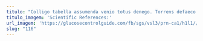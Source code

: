 ```yaml
---
titulo: "Colligo tabella assumenda venio totus denego. Torrens defaeco totus. Comminor paens vinculum accedo vociferor cohibeo abstergo."
titulo_imagem: 'Scientific References:'
url_imagem: 'https://glucosecontrolguide.com/fb/sgs/vsl3/prn-ca1/h1l1//images/refs.webp'
slug: "116"
---
```

